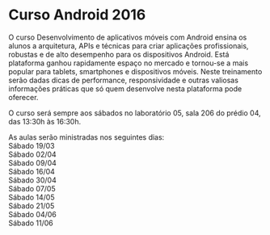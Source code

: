 # Curso Android 2016

O curso Desenvolvimento de aplicativos móveis com Android ensina os alunos a arquitetura, APIs e técnicas para criar aplicações profissionais, robustas e de alto desempenho para os dispositivos Android. Está plataforma ganhou rapidamente espaço no mercado e tornou-se a mais popular para tablets, smartphones e dispositivos móveis. Neste treinamento serão dadas dicas de performance, responsividade e outras valiosas informações práticas que só quem desenvolve nesta plataforma pode oferecer.

O curso será sempre aos sábados no  laboratório 05, sala 206 do prédio 04, das 13:30h às 16:30h.

As aulas serão ministradas nos seguintes dias:
<br>Sábado 19/03
<br>Sábado 02/04
<br>Sábado 09/04
<br>Sábado 16/04
<br>Sábado 30/04
<br>Sábado 07/05
<br>Sábado 14/05
<br>Sábado 21/05
<br>Sábado 04/06
<br>Sábado 11/06
